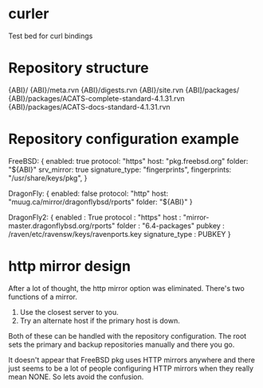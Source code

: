 # curler
Test bed for curl bindings

# Repository structure

{ABI}/
{ABI}/meta.rvn
{ABI}/digests.rvn
{ABI}/site.rvn
{ABI]/packages/
{ABI}/packages/ACATS-complete-standard-4.1.31.rvn
{ABI}/packages/ACATS-docs-standard-4.1.31.rvn


# Repository configuration example

FreeBSD: {
	enabled: true
	protocol: "https"
	host: "pkg.freebsd.org"
	folder: "${ABI}"
	srv_mirror: true
	signature_type: "fingerprints",
	fingerprints: "/usr/share/keys/pkg",
}

DragonFly: {
	enabled: false
	protocol: "http"
	host: "muug.ca/mirror/dragonflybsd/rports"
	folder: "${ABI}"
}

DragonFly2: {
	enabled        : True
	protocol       : "https"
	host           : "mirror-master.dragonflybsd.org/rports"
	folder         : "6.4-packages"
	pubkey         : /raven/etc/ravensw/keys/ravenports.key
        signature_type : PUBKEY
}


# http mirror design

After a lot of thought, the http mirror option was eliminated.
There's two functions of a mirror. 
1) Use the closest server to you.
2) Try an alternate host if the primary host is down.

Both of these can be handled with the repository configuration.
The root sets the primary and backup repositories manually and
there you go.

It doesn't appear that FreeBSD pkg uses HTTP mirrors anywhere and
there just seems to be a lot of people configuring HTTP mirrors when
they really mean NONE.  So lets avoid the confusion.

